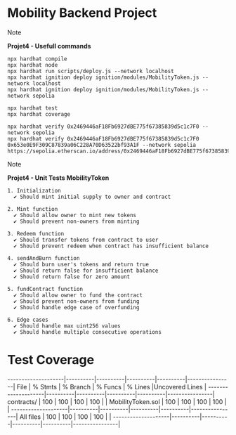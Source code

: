 # Mobility Backend Project

> [!NOTE]
> **Projet4 - Usefull commands**

```shell
npx hardhat compile
npx hardhat node
npx hardhat run scripts/deploy.js --network localhost
npx hardhat ignition deploy ignition/modules/MobilityToken.js --network localhost
npx hardhat ignition deploy ignition/modules/MobilityToken.js --network sepolia

npx hardhat test
npx hardhat coverage

npx hardhat verify 0x2469446aF18Fb6927dBE775f67385839d5c1c7F0 --network sepolia
npx hardhat verify 0x2469446aF18Fb6927dBE775f67385839d5c1c7F0 0x653e0E9F309C87839a06C228A70D63522bf93A1F --network sepolia
https://sepolia.etherscan.io/address/0x2469446aF18Fb6927dBE775f67385839d5c1c7F0#code

```
> [!NOTE]
> **Projet4 - Unit Tests MobilityToken**

    1. Initialization  
      ✔ Should mint initial supply to owner and contract 
      
    2. Mint function  
      ✔ Should allow owner to mint new tokens  
      ✔ Should prevent non-owners from minting   
      
    3. Redeem function 
      ✔ Should transfer tokens from contract to user  
      ✔ Should prevent redeem when contract has insufficient balance 
      
    4. sendAndBurn function 
      ✔ Should burn user's tokens and return true  
      ✔ Should return false for insufficient balance  
      ✔ Should return false for zero amount   
      
    5. fundContract function  
      ✔ Should allow owner to fund the contract  
      ✔ Should prevent non-owners from funding  
      ✔ Should handle edge case of overfunding  
      
    6. Edge cases  
      ✔ Should handle max uint256 values 
      ✔ Should handle multiple consecutive operations  

# Test Coverage

--------------------|----------|----------|----------|----------|----------------|
File                |  % Stmts | % Branch |  % Funcs |  % Lines |Uncovered Lines |
--------------------|----------|----------|----------|----------|----------------|
 contracts/         |      100 |      100 |      100 |      100 |                |
  MobilityToken.sol |      100 |      100 |      100 |      100 |                |
--------------------|----------|----------|----------|----------|----------------|
All files           |      100 |      100 |      100 |      100 |                |
--------------------|----------|----------|----------|----------|----------------|
